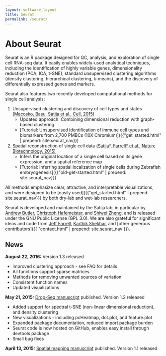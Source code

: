 ```yaml
---
layout: software_layout
title: Seurat
permalink: /seurat/
---
```


# About Seurat

Seurat is an R package designed for QC, analysis, and exploration of single cell RNA-seq data. It easily enables widely-used analytical techniques, including the identification of highly variable genes, dimensionality reduction (PCA, ICA, t-SNE), standard unsupervised clustering algorithms (density clustering, hierarchical clustering, k-means), and the discovery of differentially expressed genes and markers.

Seurat also features two recently developed computational methods for single cell analysis:

1. Unsupervised clustering and discovery of cell types and states [(Macosko, Basu, Satija et al., Cell, 2015)](http://www.cell.com/cell/abstract/S0092-8674(15)00549-8)
	* Updated approach: Combining dimensional reduction with graph-based clustering
	* [Tutorial: Unsupervised identification of immune cell types and biomarkers from 2,700 PMBCs (10X Chromium)]({{"get_started.html" | prepend: site.seurat_nav}})
2. Spatial reconstruction of single cell data [(Satija\*, Farrell\* et al., Nature Biotechnology, 2015)](http://www.nature.com/nbt/journal/vaop/ncurrent/full/nbt.3192.html)
	* Infers the original location of a single cell based on its gene expression, and a spatial reference map
	* [Tutorial: Inferring spatial localization of single cells during Zebrafish embryogenesis]({{"old-get-started.html" | prepend: site.seurat_nav}})

All methods emphasize clear, attractive, and interpretable visualizations, and were designed to be [easily used]({{"get_started.html" | prepend: site.seurat_nav}}) by both dry-lab and wet-lab researchers.

Seurat is developed and maintained by the Satija lab, in particular by [Andrew Butler](mailto:abutler@nygenome.org), [Christoph Hafemeister](mailto:chafemeister@nygenome.org), and [Shiwei Zheng](mailto:szheng@nygenome.org), and is released under the GNU Public License (GPL 3.0). We are also grateful for significant ideas and code from [Jeff Farrell](mailto:jfarrell@g.harvard.edu), [Karthik Shekhar](mailto:karthik@broadinstitute.org), and [other generous contributors]({{ "contact.html" | prepend: site.seurat_nav }}).


## News
**August 22, 2016:** Version 1.3 released

* Improved clustering approach - see FAQ for details
* All functions support sparse matrices
* Methods for removing unwanted sources of variation
* Consistent function names
* Updated visualizations

**May 21, 2015:**
[Drop-Seq manuscript](http://www.cell.com/cell/abstract/S0092-8674(15)00549-8) published. Version 1.2 released

* Added support for spectral t-SNE (non-linear dimensional reduction), and density clustering
* New visualizations - including pcHeatmap, dot.plot, and feature.plot
* Expanded package documentation, reduced import package burden
* Seurat code is now hosted on GitHub, enables easy install through devtools package
* Small bug fixes

**April 13, 2015:**
[Spatial mapping manuscript](http://www.nature.com/nbt/journal/vaop/ncurrent/full/nbt.3192.html) published. Version 1.1 released


